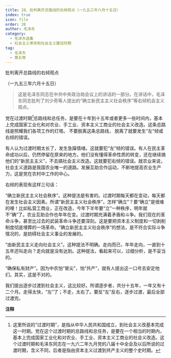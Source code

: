 ```yaml
---
title: 28、批判离开总路线的右倾观点（一九五三年六月十五日）
index: true
icon: file
order: 28
author: 毛泽东
category:
  - 毛泽东选集
  - 社会主义革命和社会主义建设时期
tag:
  - 毛泽东
  - 第五卷
---
```


批判离开总路线的右倾观点

（一九五三年六月十五日）

>这是毛泽东同志在中共中央政治局会议上的讲话的一部分。在讲话中，毛泽东同志批判了刘少奇等人提出的“确立新民主主义社会秩序”等右倾机会主义观点。

党在过渡时期[^1]总路线和总任务，是要在十年到十五年或者更多一些时间内，基本上完成国家工业化和对农业、手工业、资本主义工商业的社会主义改造。这条总路线是照耀我们各项工作的灯塔。 不要脱离这条总路线， 脱离了就要发生“左”倾或右倾的错误。

有人认为过渡时期太长了，发生急躁情绪。这就要犯“左”倾的错误。有人在民主革命成功以后，仍然停留在原来的地方。他们没有懂得革命性质的转变，还在继续搞他们的“新民主主义”，不去搞社会主义改造。这就要犯右倾的错误。就农业来说，社会主义道路是我国农业唯一的道路。发展互助合作运动，不断地提高农业生产力，这是党在农村中工作的中心。

右倾的表现有这样三句话：

“确立新民主主义社会秩序”。这种提法是有害的。过渡时期每天都在变动，每天都在发生社会主义因素。所谓“新民主主义社会秩序”，怎样“确立”？要“确立”是很难的哩！比如私营工商业，正在改造，今年下半年要“立”一种秩序，明年就不“确”了。农业互助合作也年年在变。过渡时期充满着矛盾和斗争。我们现在的革命斗争，甚至比过去的武装革命斗争还要深刻。这是要把资本主义制度和一切剥削制度彻底埋葬的一场革命。“确立新民主主义社会秩序”的想法，是不符合实际斗争情况的，是妨碍社会主义事业的发展的。

“由新民主主义走向社会主义”。这种提法不明确。走向而已，年年走向，一直到十五年还叫走向？走向就是没有达到。这种提法，看起来可以，过细分析，是不妥当的。

“确保私有财产”。因为中农怕“冒尖”，怕“共产”，就有人提出这一口号去安定他们。其实，这是不对的。

我们提出逐步过渡到社会主义，这比较好。所谓逐步者，共分十五年，一年又有十二个月。走得太快，“左”了；不走，太右了。要反“左”反右，逐步过渡，最后全部过渡完。

**注释**  

[^1]:这里所说的“过渡时期”，是指从中华人民共和国成立，到社会主义改基本完成这一时期。党在这个过渡时期的总路线和总任务，是要在一个相当的时期内，基本上完成国家工业化和对农业、手工业、资本主义工商业的社会义改造。这个过渡时期和毛泽东同志在一九六二年九月党的八届十中全会及以后所说的过渡时期，含义不同，后者是指由资本主义过渡到共产主义的整个史时期。

